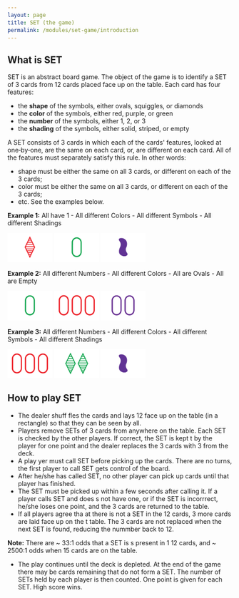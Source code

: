 ```yaml
---
layout: page
title: SET (the game)
permalink: /modules/set-game/introduction
---
```


## What is SET

SET is an abstract board game.
The object of the game is to identify a SET of 3 cards from 12 cards placed face up on the table. Each card has four features:

* the **shape** of the symbols, either ovals, squiggles, or diamonds
* the **color** of the symbols, either red, purple, or green
* the **number** of the symbols, either 1, 2, or 3
* the **shading** of the symbols, either solid, striped, or empty

A SET consists of 3 cards in which each of the cards' features, looked at one‐by‐one, are the same on each card, or, are different on each card.
All of the features must separately satisfy this rule.
In other words:
* shape must be either the same on all 3 cards, or different on each of the 3 cards;
* color must be either the same on all 3 cards, or different on each of the 3 cards;
* etc.  See the examples below.

**Example 1:** All have 1 - All different Colors - All different Symbols - All different Shadings

<img src="fig/card-rth1.gif" alt="red triangle striped single" style="width:20%">
<img src="fig/card-goe1.gif" alt="green oval empty single" style="width:20%">
<img src="fig/card-psf1.gif" alt="purple squiggle filled single" style="width:20%">

**Example 2:** All different Numbers - All different Colors - All are Ovals - All are Empty

<img src="fig/card-goe1.gif" alt="green oval empty single" style="width:20%">
<img src="fig/card-roe3.gif" alt="red oval empty triple" style="width:20%">
<img src="fig/card-poe2.gif" alt="purple oval empty double" style="width:20%">

**Example 3:** All different Numbers - All different Colors - All different Symbols - All different Shadings

<img src="fig/card-roe3.gif" alt="red oval empty triple" style="width:20%">
<img src="fig/card-gth2.gif" alt="green triangle striped double" style="width:20%">
 <img src="fig/card-psf1.gif" alt="purple squiggle filled single" style="width:20%">


## How to play SET

* The dealer shuff fles the cards and lays 12 face up on the table (in a rectangle) so that they can be seen by all.
* Players remove SETs of 3 cards from anywhere on the table. Each SET is checked by the other players. If correct, the SET is kept t by the player for one point and the dealer replaces the 3 cards with 3 from the deck.
* A play yer must call SET before picking up the cards. There are no turns, the first player to call SET gets control of the board.
* After he/she has called SET, no other player can pick up cards until that player has finished.
* The SET must be picked up within a few seconds after calling it. If a player calls SET and does s not have one, or if the SET is incorrrect, he/she loses one point, and the 3 cards are returned to the table.
* If all players agree tha at there is not a SET in the 12 cards, 3 more cards are laid face up on the t table. The 3 cards are not replaced when the next SET is found, reducing the nummber back to 12.

**Note:** There are ~ 33:1 odds that a SET is s present in 1 12  cards, and ~ 2500:1 odds when 15 cards are on the table.

* The play continues until the deck is depleted. At the end of the game there may be cards remaining that do not form a SET. The number of SETs held by each player is then counted.  One point is given for each SET. High score wins.

